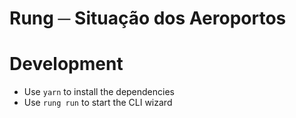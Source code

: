 # Rung ─ Situação dos Aeroportos

# Development

- Use `yarn` to install the dependencies
- Use `rung run` to start the CLI wizard
    
